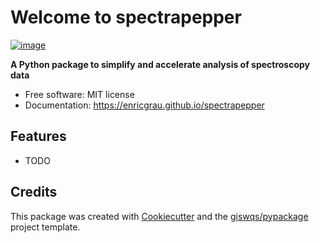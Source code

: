 # Welcome to spectrapepper


[![image](https://img.shields.io/pypi/v/spectrapepper.svg)](https://pypi.python.org/pypi/spectrapepper)


**A Python package to simplify and accelerate analysis of spectroscopy data**


-   Free software: MIT license
-   Documentation: <https://enricgrau.github.io/spectrapepper>
    

## Features

-   TODO

## Credits

This package was created with [Cookiecutter](https://github.com/cookiecutter/cookiecutter) and the [giswqs/pypackage](https://github.com/giswqs/pypackage) project template.
